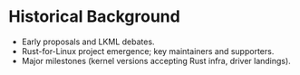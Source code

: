 # Historical Background

- Early proposals and LKML debates.
- Rust-for-Linux project emergence; key maintainers and supporters.
- Major milestones (kernel versions accepting Rust infra, driver landings).
